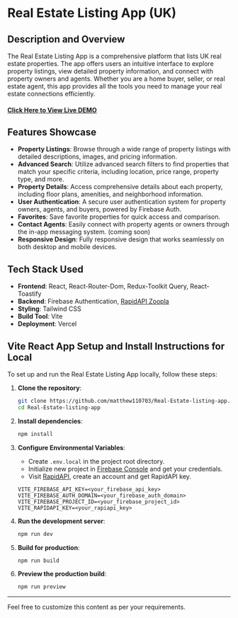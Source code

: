 # Real Estate Listing App (UK)


## Description and Overview

The Real Estate Listing App is a comprehensive platform that lists UK real estate properties. The app offers users an intuitive interface to explore property listings, view detailed property information, and connect with property owners and agents. Whether you are a home buyer, seller, or real estate agent, this app provides all the tools you need to manage your real estate connections efficiently.

#### [Click Here to View Live DEMO](https://real-estate-listing-app-psi.vercel.app/)

## Features Showcase

- **Property Listings**: Browse through a wide range of property listings with detailed descriptions, images, and pricing information.
- **Advanced Search**: Utilize advanced search filters to find properties that match your specific criteria, including location, price range, property type, and more.
- **Property Details**: Access comprehensive details about each property, including floor plans, amenities, and neighborhood information.
- **User Authentication**: A secure user authentication system for property owners, agents, and buyers, powered by Firebase Auth.
- **Favorites**: Save favorite properties for quick access and comparison.
- **Contact Agents**: Easily connect with property agents or owners through the in-app messaging system. (coming soon)
- **Responsive Design**: Fully responsive design that works seamlessly on both desktop and mobile devices.


## Tech Stack Used

- **Frontend**: React, React-Router-Dom, Redux-Toolkit Query, React-Toastify
- **Backend**: Firebase Authentication, [RapidAPI Zoopla](https://rapidapi.com/apidojo/api/zoopla/playground/apiendpoint_b5f140aa-870c-4606-9e56-771a0cae0c47)
- **Styling**: Tailwind CSS
- **Build Tool**: Vite
- **Deployment**: Vercel

## Vite React App Setup and Install Instructions for Local

To set up and run the Real Estate Listing App locally, follow these steps:

1. **Clone the repository**:
    ```sh
    git clone https://github.com/matthew110703/Real-Estate-listing-app.git
    cd Real-Estate-listing-app
    ```

2. **Install dependencies**:
    ```sh
    npm install
    ```

3. **Configure Environmental Variables**:
   - Create `.env.local` in the project root directory.
   - Initialize new project in [Firebase Console](https://console.firebase.google.com/) and get your credentials.
   - Visit [RapidAPI](https://rapidapi.com/hub), create an account and get RapidAPI key.
    ```env
    VITE_FIREBASE_API_KEY=<your_firebase_api_key>
    VITE_FIREBASE_AUTH_DOMAIN=<your_firebase_auth_domain>
    VITE_FIREBASE_PROJECT_ID=<your_firebase_project_id>
    VITE_RAPIDAPI_KEY=<your_rapiapi_key>
    ```

4. **Run the development server**:
    ```sh
    npm run dev
    ```

5. **Build for production**:
    ```sh
    npm run build
    ```

6. **Preview the production build**:
    ```sh
    npm run preview
    ```

---

Feel free to customize this content as per your requirements.
